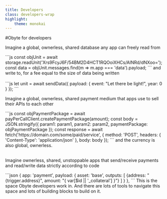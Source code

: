 ```yaml
---
title: Developers
class: developers-wrap
highlight:
    theme: monokai
---
```


#Obyte for developers
<p class="bullet">Imagine a global, ownerless, shared database any app can freely read from</p>
```js
const objUnit = await storage.readUnit('Xrs9FcyJ6F/54BM2D4HCT1RQOoiXHCs/AlNRd/dNXoo=');
const data = objUnit.messages.find(m => m.app === 'data').payload;
```
and write to, for a fee equal to the size of data being written
<br><br>
```js
let unit = await sendData({ payload: { event: "Let there be light!", year: 0 } });
```
<p class="bullet">Imagine a global, ownerless, shared payment medium that apps use to sell their APIs to each other</p>
```js
const objPaymentPackage = await payPerCallClient.createPaymentPackage(amount);
const body = JSON.stringify({
	param1: param1,
	param2: param2,
	paymentPackage: objPaymentPackage
});
const response = await fetch('https://domain.com/some/paid/service', {
	method: 'POST',
	headers: { 'Content-Type': 'application/json' },
	body: body
});
```
and the currency is also global, ownerless.
<br><br>
<p class="bullet">Imagine ownerless, shared, unstoppable apps that send/receive payments and read/write data strictly according to code</p>
```json
{
	app: 'payment',
	payload: {
		asset: 'base',
		outputs: [
			{address: "{trigger.address}", amount: "{ var[$id || '_collateral'] }"}
		]
	}
},
```
This is the space Obyte developers work in. And there are lots of tools to navigate this space and lots of building blocks to build on it.
